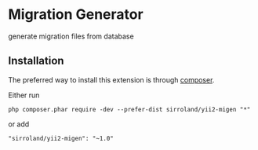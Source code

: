 Migration Generator
=======================================
generate migration files from database

Installation
------------

The preferred way to install this extension is through [composer](http://getcomposer.org/download/).

Either run

```
php composer.phar require -dev --prefer-dist sirroland/yii2-migen "*"
```

or add

```
"sirroland/yii2-migen": "~1.0"
```